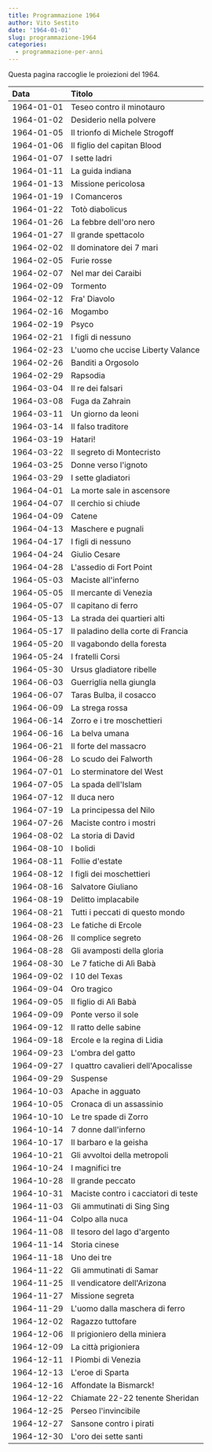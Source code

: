 ```yaml
---
title: Programmazione 1964
author: Vito Sestito
date: '1964-01-01'
slug: programmazione-1964
categories:
  - programmazione-per-anni
---
```



Questa pagina raccoglie le proiezioni del 1964.






|Data       |Titolo                               |
|:----------|:------------------------------------|
|1964-01-01 |Teseo contro il minotauro            |
|1964-01-02 |Desiderio nella polvere              |
|1964-01-05 |Il trionfo di Michele Strogoff       |
|1964-01-06 |Il figlio del capitan Blood          |
|1964-01-07 |I sette ladri                        |
|1964-01-11 |La guida indiana                     |
|1964-01-13 |Missione pericolosa                  |
|1964-01-19 |I Comanceros                         |
|1964-01-22 |Totò diabolicus                      |
|1964-01-26 |La febbre dell'oro nero              |
|1964-01-27 |Il grande spettacolo                 |
|1964-02-02 |Il dominatore dei 7 mari             |
|1964-02-05 |Furie rosse                          |
|1964-02-07 |Nel mar dei Caraibi                  |
|1964-02-09 |Tormento                             |
|1964-02-12 |Fra' Diavolo                         |
|1964-02-16 |Mogambo                              |
|1964-02-19 |Psyco                                |
|1964-02-21 |I figli di nessuno                   |
|1964-02-23 |L'uomo che uccise Liberty Valance    |
|1964-02-26 |Banditi a Orgosolo                   |
|1964-02-29 |Rapsodia                             |
|1964-03-04 |Il re dei falsari                    |
|1964-03-08 |Fuga da Zahrain                      |
|1964-03-11 |Un giorno da leoni                   |
|1964-03-14 |Il falso traditore                   |
|1964-03-19 |Hatari!                              |
|1964-03-22 |Il segreto di Montecristo            |
|1964-03-25 |Donne verso l'ignoto                 |
|1964-03-29 |I sette gladiatori                   |
|1964-04-01 |La morte sale in ascensore           |
|1964-04-07 |Il cerchio si chiude                 |
|1964-04-09 |Catene                               |
|1964-04-13 |Maschere e pugnali                   |
|1964-04-17 |I figli di nessuno                   |
|1964-04-24 |Giulio Cesare                        |
|1964-04-28 |L'assedio di Fort Point              |
|1964-05-03 |Maciste all'inferno                  |
|1964-05-05 |Il mercante di Venezia               |
|1964-05-07 |Il capitano di ferro                 |
|1964-05-13 |La strada dei quartieri alti         |
|1964-05-17 |Il paladino della corte di Francia   |
|1964-05-20 |Il vagabondo della foresta           |
|1964-05-24 |I fratelli Corsi                     |
|1964-05-30 |Ursus gladiatore ribelle             |
|1964-06-03 |Guerriglia nella giungla             |
|1964-06-07 |Taras Bulba, il cosacco              |
|1964-06-09 |La strega rossa                      |
|1964-06-14 |Zorro e i tre moschettieri           |
|1964-06-16 |La belva umana                       |
|1964-06-21 |Il forte del massacro                |
|1964-06-28 |Lo scudo dei Falworth                |
|1964-07-01 |Lo sterminatore del West             |
|1964-07-05 |La spada dell'Islam                  |
|1964-07-12 |Il duca nero                         |
|1964-07-19 |La principessa del Nilo              |
|1964-07-26 |Maciste contro i mostri              |
|1964-08-02 |La storia di David                   |
|1964-08-10 |I bolidi                             |
|1964-08-11 |Follie d'estate                      |
|1964-08-12 |I figli dei moschettieri             |
|1964-08-16 |Salvatore Giuliano                   |
|1964-08-19 |Delitto implacabile                  |
|1964-08-21 |Tutti i peccati di questo mondo      |
|1964-08-23 |Le fatiche di Ercole                 |
|1964-08-26 |Il complice segreto                  |
|1964-08-28 |Gli avamposti della gloria           |
|1964-08-30 |Le 7 fatiche di Alì Babà             |
|1964-09-02 |I 10 del Texas                       |
|1964-09-04 |Oro tragico                          |
|1964-09-05 |Il figlio di Alì Babà                |
|1964-09-09 |Ponte verso il sole                  |
|1964-09-12 |Il ratto delle sabine                |
|1964-09-18 |Ercole e la regina di Lidia          |
|1964-09-23 |L'ombra del gatto                    |
|1964-09-27 |I quattro cavalieri dell'Apocalisse  |
|1964-09-29 |Suspense                             |
|1964-10-03 |Apache in agguato                    |
|1964-10-05 |Cronaca di un assassinio             |
|1964-10-10 |Le tre spade di Zorro                |
|1964-10-14 |7 donne dall'inferno                 |
|1964-10-17 |Il barbaro e la geisha               |
|1964-10-21 |Gli avvoltoi della metropoli         |
|1964-10-24 |I magnifici tre                      |
|1964-10-28 |Il grande peccato                    |
|1964-10-31 |Maciste contro i cacciatori di teste |
|1964-11-03 |Gli ammutinati di Sing Sing          |
|1964-11-04 |Colpo alla nuca                      |
|1964-11-08 |Il tesoro del lago d'argento         |
|1964-11-14 |Storia cinese                        |
|1964-11-18 |Uno dei tre                          |
|1964-11-22 |Gli ammutinati di Samar              |
|1964-11-25 |Il vendicatore dell'Arizona          |
|1964-11-27 |Missione segreta                     |
|1964-11-29 |L'uomo dalla maschera di ferro       |
|1964-12-02 |Ragazzo tuttofare                    |
|1964-12-06 |Il prigioniero della miniera         |
|1964-12-09 |La città prigioniera                 |
|1964-12-11 |I Piombi di Venezia                  |
|1964-12-13 |L'eroe di Sparta                     |
|1964-12-16 |Affondate la Bismarck!               |
|1964-12-22 |Chiamate 22-22 tenente Sheridan      |
|1964-12-25 |Perseo l'invincibile                 |
|1964-12-27 |Sansone contro i pirati              |
|1964-12-30 |L'oro dei sette santi                |

